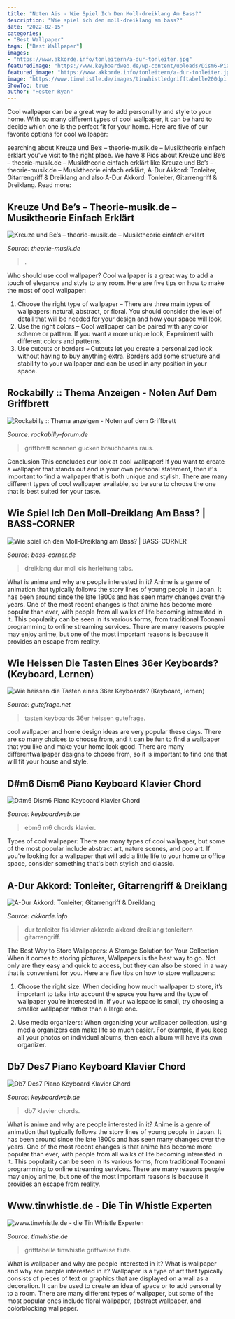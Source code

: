 ```yaml
---
title: "Noten Ais - Wie Spiel Ich Den Moll-dreiklang Am Bass?"
description: "Wie spiel ich den moll-dreiklang am bass?"
date: "2022-02-15"
categories:
- "Best Wallpaper"
tags: ["Best Wallpaper"]
images:
- "https://www.akkorde.info/tonleitern/a-dur-tonleiter.jpg"
featuredImage: "https://www.keyboardweb.de/wp-content/uploads/Dism6-Piano-Keyboard-Klavier-Chord.png"
featured_image: "https://www.akkorde.info/tonleitern/a-dur-tonleiter.jpg"
image: "https://www.tinwhistle.de/images/tinwhistledgrifftabelle200dpi.jpg"
ShowToc: true
author: "Hester Ryan"
---
```



Cool wallpaper can be a great way to add personality and style to your home. With so many different types of cool wallpaper, it can be hard to decide which one is the perfect fit for your home. Here are five of our favorite options for cool wallpaper: 

	

		
searching about Kreuze und Be’s – theorie-musik.de – Musiktheorie einfach erklärt you've visit to the right place. We have 8 Pics about Kreuze und Be’s – theorie-musik.de – Musiktheorie einfach erklärt like Kreuze und Be’s – theorie-musik.de – Musiktheorie einfach erklärt, A-Dur Akkord: Tonleiter, Gitarrengriff &amp; Dreiklang and also A-Dur Akkord: Tonleiter, Gitarrengriff &amp; Dreiklang. Read more:
		
    
## Kreuze Und Be’s – Theorie-musik.de – Musiktheorie Einfach Erklärt

<img loading=lazy src="https://www.theorie-musik.de/wp-content/uploads/2016/02/klavier-namen.png" onerror="this.onerror=null;this.src='https://tse2.mm.bing.net/th?id=OIP.58aAdpMygTgULo2w4k04WgAAAA&amp;pid=15.1';" alt="Kreuze und Be’s – theorie-musik.de – Musiktheorie einfach erklärt">

_Source: theorie-musik.de_

>. 

	

Who should use cool wallpaper?
Cool wallpaper is a great way to add a touch of elegance and style to any room. Here are five tips on how to make the most of cool wallpaper: 
1) Choose the right type of wallpaper – There are three main types of wallpapers: natural, abstract, or floral. You should consider the level of detail that will be needed for your design and how your space will look. 
2) Use the right colors – Cool wallpaper can be paired with any color scheme or pattern. If you want a more unique look, Experiment with different colors and patterns. 
3) Use cutouts or borders – Cutouts let you create a personalized look without having to buy anything extra. Borders add some structure and stability to your wallpaper and can be used in any position in your space.

    
## Rockabilly :: Thema Anzeigen - Noten Auf Dem Griffbrett

<img loading=lazy src="http://www.thomasvoigt.de/gbrett.gif" onerror="this.onerror=null;this.src='https://tse3.mm.bing.net/th?id=OIP.JfFmvpFr8wuYbHyXguSClwHaF6&amp;pid=15.1';" alt="Rockabilly :: Thema anzeigen - Noten auf dem Griffbrett">

_Source: rockabilly-forum.de_

>griffbrett scannen gucken brauchbares raus. 

	

Conclusion
This concludes our look at cool wallpaper! If you want to create a wallpaper that stands out and is your own personal statement, then it's important to find a wallpaper that is both unique and stylish. There are many different types of cool wallpaper available, so be sure to choose the one that is best suited for your taste.

    
## Wie Spiel Ich Den Moll-Dreiklang Am Bass? | BASS-CORNER

<img loading=lazy src="https://www.bass-corner.de/wp-content/uploads/2017/11/Cis-Moll-Dreiklang-Herleitung.jpg" onerror="this.onerror=null;this.src='https://tse3.mm.bing.net/th?id=OIP.pCYHxQJ1BKqLxQOG558DtgHaDH&amp;pid=15.1';" alt="Wie spiel ich den Moll-Dreiklang am Bass? | BASS-CORNER">

_Source: bass-corner.de_

>dreiklang dur moll cis herleitung tabs. 

	

What is anime and why are people interested in it?
Anime is a genre of animation that typically follows the story lines of young people in Japan. It has been around since the late 1800s and has seen many changes over the years. One of the most recent changes is that anime has become more popular than ever, with people from all walks of life becoming interested in it. This popularity can be seen in its various forms, from traditional Toonami programming to online streaming services. There are many reasons people may enjoy anime, but one of the most important reasons is because it provides an escape from reality.

    
## Wie Heissen Die Tasten Eines 36er Keyboards? (Keyboard, Lernen)

<img loading=lazy src="http://images.gutefrage.net/media/fragen-antworten/bilder/30103450/1_big.jpg" onerror="this.onerror=null;this.src='https://tse2.mm.bing.net/th?id=OIP.Z5bjUvLVTqztl2ntevyCPwHaFX&amp;pid=15.1';" alt="Wie heissen die Tasten eines 36er Keyboards? (Keyboard, lernen)">

_Source: gutefrage.net_

>tasten keyboards 36er heissen gutefrage. 

	

cool wallpaper and home design ideas are very popular these days. There are so many choices to choose from, and it can be fun to find a wallpaper that you like and make your home look good. There are many differentwallpaper designs to choose from, so it is important to find one that will fit your house and style.

    
## D#m6 Dism6 Piano Keyboard Klavier Chord

<img loading=lazy src="https://www.keyboardweb.de/wp-content/uploads/Dism6-Piano-Keyboard-Klavier-Chord.png" onerror="this.onerror=null;this.src='https://tse4.mm.bing.net/th?id=OIP.bDKiqtlphjLZ1TRuQ8LQWgHaKi&amp;pid=15.1';" alt="D#m6 Dism6 Piano Keyboard Klavier Chord">

_Source: keyboardweb.de_

>ebm6 m6 chords klavier. 

	

Types of cool wallpaper:
There are many types of cool wallpaper, but some of the most popular include abstract art, nature scenes, and pop art. If you're looking for a wallpaper that will add a little life to your home or office space, consider something that's both stylish and classic.

    
## A-Dur Akkord: Tonleiter, Gitarrengriff &amp; Dreiklang

<img loading=lazy src="https://www.akkorde.info/tonleitern/a-dur-tonleiter.jpg" onerror="this.onerror=null;this.src='https://tse3.mm.bing.net/th?id=OIP.RJb44sG_h4eJ1MLts6pGuwAAAA&amp;pid=15.1';" alt="A-Dur Akkord: Tonleiter, Gitarrengriff &amp; Dreiklang">

_Source: akkorde.info_

>dur tonleiter fis klavier akkorde akkord dreiklang tonleitern gitarrengriff. 

	

The Best Way to Store Wallpapers: A Storage Solution for Your Collection
When it comes to storing pictures, Wallpapers is the best way to go. Not only are they easy and quick to access, but they can also be stored in a way that is convenient for you. Here are five tips on how to store wallpapers:
1) Choose the right size: When deciding how much wallpaper to store, it’s important to take into account the space you have and the type of wallpaper you’re interested in. If your wallspace is small, try choosing a smaller wallpaper rather than a large one.

2) Use media organizers: When organizing your wallpaper collection, using media organizers can make life so much easier. For example, if you keep all your photos on individual albums, then each album will have its own organizer.

    
## Db7 Des7 Piano Keyboard Klavier Chord

<img loading=lazy src="https://www.keyboardweb.de/wp-content/uploads/Db7-Piano-Keyboard-Klavier-Chord.png" onerror="this.onerror=null;this.src='https://tse4.mm.bing.net/th?id=OIP.JfFxblKHy3bOp0ESJdPkaQHaKg&amp;pid=15.1';" alt="Db7 Des7 Piano Keyboard Klavier Chord">

_Source: keyboardweb.de_

>db7 klavier chords. 

	

What is anime and why are people interested in it?
Anime is a genre of animation that typically follows the story lines of young people in Japan. It has been around since the late 1800s and has seen many changes over the years. One of the most recent changes is that anime has become more popular than ever, with people from all walks of life becoming interested in it. This popularity can be seen in its various forms, from traditional Toonami programming to online streaming services. There are many reasons people may enjoy anime, but one of the most important reasons is because it provides an escape from reality.

    
## Www.tinwhistle.de - Die Tin Whistle Experten

<img loading=lazy src="https://www.tinwhistle.de/images/tinwhistledgrifftabelle200dpi.jpg" onerror="this.onerror=null;this.src='https://tse2.mm.bing.net/th?id=OIP.IaUV0KafVIJI1lHZJFXieAHaKe&amp;pid=15.1';" alt="www.tinwhistle.de - die Tin Whistle Experten">

_Source: tinwhistle.de_

>grifftabelle tinwhistle griffweise flute. 

	

What is wallpaper and why are people interested in it?
What is wallpaper and why are people interested in it?
Wallpaper is a type of art that typically consists of pieces of text or graphics that are displayed on a wall as a decoration. It can be used to create an idea of space or to add personality to a room. There are many different types of wallpaper, but some of the most popular ones include floral wallpaper, abstract wallpaper, and colorblocking wallpaper.

